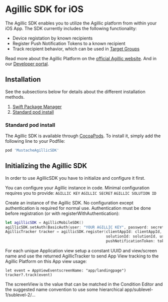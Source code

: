 # Agillic SDK for iOS

The Agillic SDK enables you to utilize the Agillic platform from within your iOS App. 
The SDK currently includes the following functionality:

 * Device registation by known recipients
 * Register Push Notification Tokens to a known recipient
 * Track recipient behavior, which can be used in [Target Groups](https://support.agillic.com/hc/en-gb/articles/360007001991-All-You-Need-to-Know-About-Target-Groups)
 
Read more about the Agillic Platform on the [official Agillic website](https://agillic.com).
And in our [Developer portal](https://developers.agillic.com).

## Installation

See the subsections below for details about the different installation methods.
1. [Swift Package Manager](docs/SwiftPackageManager.md)
1. [Standard pod install](README.md#standard-pod-install)

### Standard pod install

The Agillic SDK is available through [CocoaPods](https://cocoapods.org). 
To install it, simply add the following line to your Podfile:

```ruby
pod 'MustacheAgillicSDK'
```

## Initializing the Agillic SDK

In order to use AgillicSDK you have to initialize and configure it first.

You can configure your Agillic instance in code. Minimal configuration requires you to provide:
``AGILLIC KEY``
``AGILLIC SECRET``
``AGILLIC SOLUTION ID``

Create an instance of the Agillic SDK. No configuration except authentication is required for normal use. Authentication must be done before registration (or with registerWithAuthentication):

```swift
let agillicSDK = AgillicMobileSDK()
agillicSDK.setAuth(BasicAuth(user: "YOUR AGILLIC KEY", password: secret))
AgillicTracker tracker = agillicSDK.register(clientAppId: clientAppId, clientAppVersion: clientVersion, 
                                             solutionId: solutionId, userID: recipientId , 
                                             pushNotificationToken: token, completion: completionHandler)        
```
For each unique Application view setup a constant UUID and view/screen name and use the returned AgillicTracker to send App View tracking to the Agillic Platform on this App view usage:

```
let event = AppViewEventscreenName: "app/landingpage")
tracker?.track(event)
```
The screenView is the value that can be matched in the Condition Editor and the suggested name convention to use some hierarchical app/sublevel-1/sublevel-2/...
